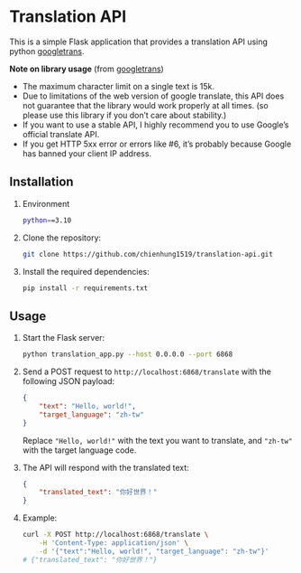 # Translation API

This is a simple Flask application that provides a translation API using python [googletrans](https://py-googletrans.readthedocs.io/en/latest/).

**Note on library usage** (from [googletrans](https://py-googletrans.readthedocs.io/en/latest/))
* The maximum character limit on a single text is 15k.
* Due to limitations of the web version of google translate, this API does not guarantee that the library would work properly at all times. (so please use this library if you don’t care about stability.)
* If you want to use a stable API, I highly recommend you to use Google’s official translate API.
* If you get HTTP 5xx error or errors like #6, it’s probably because Google has banned your client IP address.

## Installation

1. Environment

    ```bash
    python==3.10
    ```

2. Clone the repository:

    ```bash
    git clone https://github.com/chienhung1519/translation-api.git
    ```

3. Install the required dependencies:

    ```bash
    pip install -r requirements.txt
    ```

## Usage

1. Start the Flask server:

    ```bash
    python translation_app.py --host 0.0.0.0 --port 6868
    ```

2. Send a POST request to `http://localhost:6868/translate` with the following JSON payload:

    ```json
    {
        "text": "Hello, world!",
        "target_language": "zh-tw"
    }
    ```

    Replace `"Hello, world!"` with the text you want to translate, and `"zh-tw"` with the target language code.

3. The API will respond with the translated text:

    ```json
    {
        "translated_text": "你好世界！"
    }
    ```

4. Example:

    ```bash
    curl -X POST http://localhost:6868/translate \
        -H 'Content-Type: application/json' \
        -d '{"text":"Hello, world!", "target_language": "zh-tw"}'
    # {"translated_text": "你好世界！"}
    ```